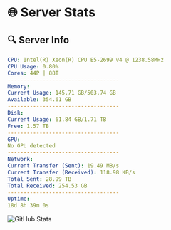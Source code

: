 # 🌐 Server Stats
## 🔍 Server Info
```yaml
CPU: Intel(R) Xeon(R) CPU E5-2699 v4 @ 1238.58MHz
CPU Usage: 0.80%
Cores: 44P | 88T
-----------------------------------
Memory:
Current Usage: 145.71 GB/503.74 GB
Available: 354.61 GB
-----------------------------------
Disk:
Current Usage: 61.84 GB/1.71 TB
Free: 1.57 TB
-----------------------------------
GPU:
No GPU detected
-----------------------------------
Network:
Current Transfer (Sent): 19.49 MB/s
Current Transfer (Received): 118.98 KB/s
Total Sent: 28.99 TB
Total Received: 254.53 GB
-----------------------------------
Uptime:
18d 8h 39m 0s
```
![GitHub Stats](https://img.shields.io/badge/Updated-2025-03-26_06:01:49-blue)